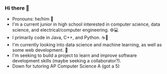 ### Hi there 👋

- Pronouns: he/him 👦
- I'm a current junior in high school interested in computer science, data science, and electrical/computer engineering. ⚙💻
- I primarily code in Java, C++, and Python. ☕🐍
- I'm currently looking into data science and machine learning, as well as some web development. 🤖
- I'm seeking to build a project to learn and improve software development skills (maybe seeking a collaborator?).
- Down for tutoring AP Computer Science A (got a 5)
